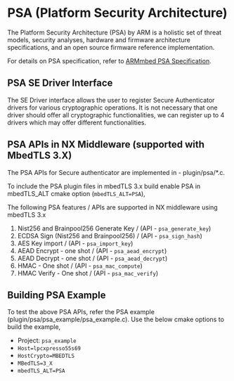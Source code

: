 # PSA (Platform Security Architecture)

The Platform Security Architecture (PSA) by ARM is a holistic set of
threat models, security analyses, hardware and firmware architecture
specifications, and an open source firmware reference implementation.

For details on PSA specification, refer to [ARMmbed PSA
Specification](https://armmbed.github.io/mbed-crypto/html/index.html).

## PSA SE Driver Interface

The SE Driver interface allows the user to register Secure Authenticator
drivers for various cryptographic operations. It is not necessary that
one driver should offer all cryptographic functionalities, we can
register up to 4 drivers which may offer different functionalities.

## PSA APIs in NX Middleware (supported with MbedTLS 3.X)

The PSA APIs for Secure authenticator are implemented in -
plugin/psa/\*.c.

To include the PSA plugin files in mbedTLS 3.x build enable PSA in
mbedTLS_ALT cmake option (`mbedTLS_ALT=PSA`),

The following PSA features / APIs are supported in NX middleware using
mbedTLS 3.x

1.  Nist256 and Brainpool256 Generate Key / (API - `psa_generate_key`)
2.  ECDSA Sign (Nist256 and Brainpool256) / (API - `psa_sign_hash`)
3.  AES Key import / (API - `psa_import_key`)
4.  AEAD Encrypt - one shot / (API - `psa_aead_encrypt`)
5.  AEAD Decrypt - one shot / (API - `psa_aead_decrypt`)
6.  HMAC - One shot / (API - `psa_mac_compute`)
7.  HMAC Verify - One shot / (API - `psa_mac_verify`)

## Building PSA Example

To test the above PSA APIs, refer the PSA example
(plugin/psa/psa_example/psa_example.c). Use the below cmake options to
build the example,

- Project: `psa_example`
- `Host=lpcxpresso55s69`
- `HostCrypto=MBEDTLS`
- `MBedTLS=3_X`
- `mbedTLS_ALT=PSA`